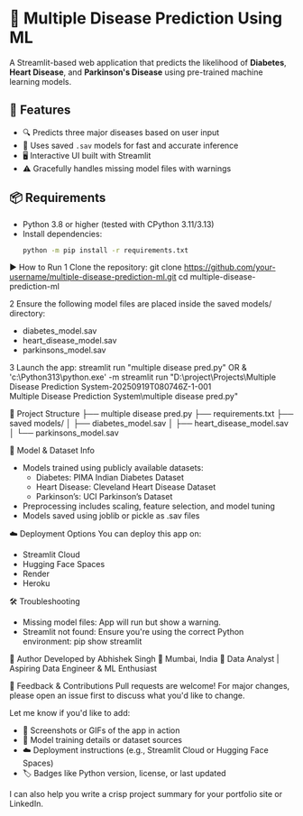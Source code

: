 # 🧠 Multiple Disease Prediction Using ML

A Streamlit-based web application that predicts the likelihood of **Diabetes**, **Heart Disease**, and **Parkinson's Disease** using pre-trained machine learning models.

## 🚀 Features
- 🔍 Predicts three major diseases based on user input
- 💾 Uses saved `.sav` models for fast and accurate inference
- 🖥️ Interactive UI built with Streamlit
- ⚠️ Gracefully handles missing model files with warnings

## 📦 Requirements
- Python 3.8 or higher (tested with CPython 3.11/3.13)
- Install dependencies:
  ```bash
  python -m pip install -r requirements.txt

▶️ How to Run
1 Clone the repository:
  git clone https://github.com/your-username/multiple-disease-prediction-ml.git
  cd multiple-disease-prediction-ml

2 Ensure the following model files are placed inside the saved models/ directory:
  - diabetes_model.sav
  - heart_disease_model.sav
  - parkinsons_model.sav

3 Launch the app:
streamlit run "multiple disease pred.py" 
                OR
& 'c:\Python313\python.exe' -m streamlit run "D:\project\Projects\Multiple Disease Prediction System-20250919T080746Z-1-001\
Multiple Disease Prediction System\multiple disease pred.py"

📁 Project Structure
├── multiple disease pred.py
├── requirements.txt
├── saved models/
│   ├── diabetes_model.sav
│   ├── heart_disease_model.sav
│   └── parkinsons_model.sav

🧪 Model & Dataset Info
- Models trained using publicly available datasets:
  - Diabetes: PIMA Indian Diabetes Dataset
  - Heart Disease: Cleveland Heart Disease Dataset
  - Parkinson’s: UCI Parkinson’s Dataset
- Preprocessing includes scaling, feature selection, and model tuning
- Models saved using joblib or pickle as .sav files

☁️ Deployment Options
You can deploy this app on:
- Streamlit Cloud
- Hugging Face Spaces
- Render
- Heroku

🛠 Troubleshooting
- Missing model files: App will run but show a warning.
- Streamlit not found: Ensure you're using the correct Python environment:
pip show streamlit

🙌 Author
Developed by Abhishek Singh
📍 Mumbai, India
💼 Data Analyst | Aspiring Data Engineer & ML Enthusiast

💬 Feedback & Contributions
Pull requests are welcome! For major changes, please open an issue first to discuss what you'd like to change.

Let me know if you'd like to add:
- 📸 Screenshots or GIFs of the app in action
- 🧪 Model training details or dataset sources
- ☁️ Deployment instructions (e.g., Streamlit Cloud or Hugging Face Spaces)
- 🏷️ Badges like Python version, license, or last updated

I can also help you write a crisp project summary for your portfolio site or LinkedIn.


